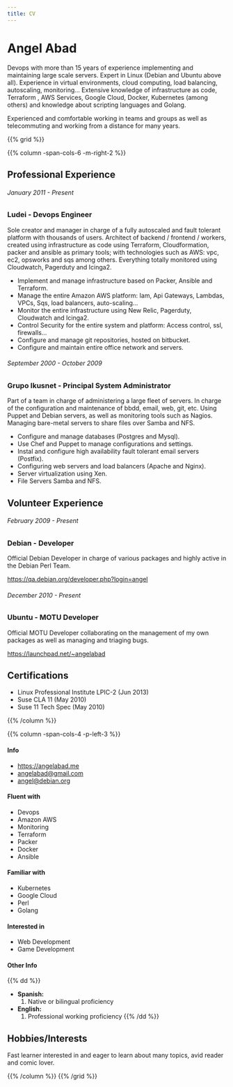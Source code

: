 ```yaml
---
title: CV
---
```

# Angel Abad
Devops with more than 15 years of experience implementing and maintaining large scale servers. Expert in Linux (Debian and Ubuntu above all). Experience in virtual environments, cloud computing, load balancing, autoscaling, monitoring… Extensive knowledge of infrastructure as code, Terraform , AWS Services, Google Cloud, Docker, Kubernetes (among others) and knowledge about scripting languages and Golang.

Experienced and comfortable working in teams and groups as well as telecommuting and working from a distance for many years.

{{% grid %}}

{{% column -span-cols-6 -m-right-2 %}}
## Professional Experience
###### *January 2011 - Present*
### Ludei - Devops Engineer

Sole creator and manager in charge of a fully autoscaled and fault tolerant platform with thousands of users. Architect of backend / frontend / workers, created using infrastructure as code using Terraform, Cloudformation, packer and ansible as primary tools; with technologies such as AWS: vpc, ec2, opsworks and sqs among others. Everything totally monitored using Cloudwatch, Pagerduty and Icinga2.

* Implement and manage infrastructure based on Packer, Ansible and Terraform.
* Manage the entire Amazon AWS platform: Iam, Api Gateways, Lambdas, VPCs, Sqs,  load balancers, auto-scaling...
* Monitor the entire infrastructure using New Relic, Pagerduty, Cloudwatch and Icinga2.
* Control Security for the entire system and platform: Access control, ssl, firewalls...
* Configure and manage git repositories, hosted on bitbucket.
* Configure and maintain entire office network and servers.

###### *September 2000 - October 2009*
### Grupo Ikusnet - Principal System Administrator

Part of a team in charge of administering a large fleet of servers. In charge of the configuration and maintenance of bbdd, email, web, git, etc. Using Puppet and Debian servers, as well as monitoring tools such as Nagios. Managing bare-metal servers to share files over Samba and NFS.

* Configure and manage databases (Postgres and Mysql).
* Use Chef and Puppet to manage configurations and settings.
* Instal and configure high availability fault tolerant email servers (Postfix).
* Configuring web servers and load balancers (Apache and Nginx).
* Server virtualization using Xen.
* File Servers Samba and NFS.

## Volunteer Experience
###### *February 2009 - Present*
### Debian - Developer

Official Debian Developer in charge of various packages and highly active in the Debian Perl Team.

https://qa.debian.org/developer.php?login=angel

###### *December 2010 - Present*
### Ubuntu - MOTU Developer

Official MOTU Developer collaborating on the management of my own packages as well as managing and triaging bugs.

https://launchpad.net/~angelabad

## Certifications

* Linux Professional Institute LPIC-2 (Jun 2013)
* Suse CLA 11 (May 2010)
* Suse 11 Tech Spec (May 2010)


{{% /column %}}

{{% column -span-cols-4 -p-left-3 %}}
#### Info
  * https://angelabad.me
  * [angelabad@gmail.com](mailto:angelabad@gmail.com)
  * [angel@debian.org](mailto:angel@debian.org)

#### Fluent with
  * Devops
  * Amazon AWS
  * Monitoring
  * Terraform
  * Packer
  * Docker
  * Ansible

#### Familiar with
  * Kubernetes
  * Google Cloud
  * Perl
  * Golang

#### Interested in
  * Web Development
  * Game Development


#### Other Info
{{% dd %}}
- **Spanish:**
  1. Native or bilingual proficiency
- **English:**
  1. Professional working proficiency
{{% /dd %}}


## Hobbies/Interests
Fast learner interested in and eager to learn about many topics, avid reader and comic lover. 

{{% /column %}}
{{% /grid %}}
